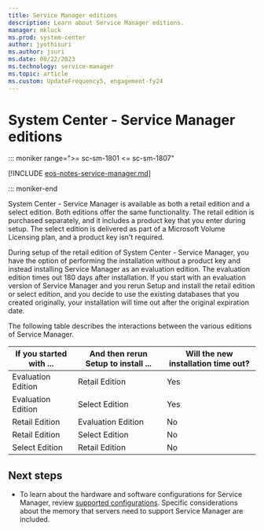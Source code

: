 ```yaml
---
title: Service Manager editions
description: Learn about Service Manager editions.
manager: mkluck
ms.prod: system-center
author: jyothisuri
ms.author: jsuri
ms.date: 08/22/2023
ms.technology: service-manager
ms.topic: article
ms.custom: UpdateFrequency5, engagement-fy24
---
```

# System Center - Service Manager editions

::: moniker range=">= sc-sm-1801 <= sc-sm-1807"

[!INCLUDE [eos-notes-service-manager.md](../includes/eos-notes-service-manager.md)]

::: moniker-end

System Center - Service Manager is available as both a retail edition and a select edition. Both editions offer the same functionality. The retail edition is purchased separately, and it includes a product key that you enter during setup. The select edition is delivered as part of a Microsoft Volume Licensing plan, and a product key isn't required.  

 During setup of the retail edition of System Center - Service Manager, you have the option of performing the installation without a product key and instead installing Service Manager as an evaluation edition. The evaluation edition times out 180 days after installation. If you start with an evaluation version of Service Manager and you rerun Setup and install the retail edition or select edition, and you decide to use the existing databases that you created originally, your installation will time out after the original expiration date.  

 The following table describes the interactions between the various editions of Service Manager.  

|If you started with&nbsp;...|And then rerun Setup to install&nbsp;...|Will the new installation time out?|  
|---------------------------|---------------------------------------|-----------------------------------------|  
|Evaluation Edition|Retail Edition|Yes|  
|Evaluation Edition|Select Edition|Yes|  
|Retail Edition|Evaluation Edition|No|  
|Retail Edition|Select Edition|No|  
|Select Edition|Retail Edition|No|

## Next steps

- To learn about the hardware and software configurations for Service Manager, review [supported configurations](supported-configs.md). Specific considerations about the memory that servers need to support Service Manager are included.

